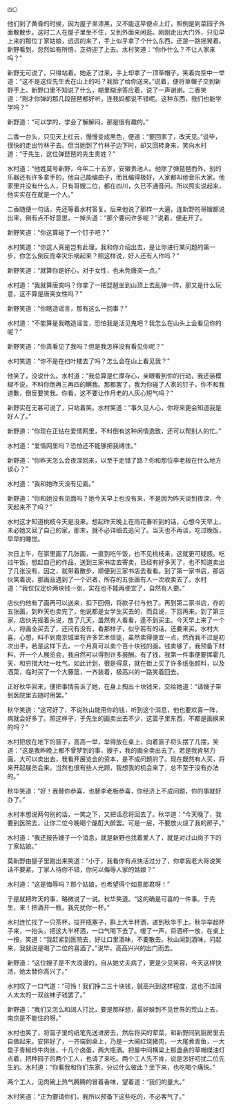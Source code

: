     四〇 

   他们到了黄昏的时侯，因为屋子里漆黑，又不能这早便点上灯，照例是到菜园子外面散散步。这时二人在屋子里坐不住，又到外面来闲逛。刚刚走出大门外，只见早上来的那位丁家姑娘，远远的来了，手上似乎拿了个什么东西，还是一路摇晃着。新野看到，忽然如有所悟，正待迎了上去。水村笑道：“你作什么？不让人家来吗？”

   新野无可说了，只得站着。她走了过来，手上却拿了一顶草帽子，笑着向空中一举道：“这不是这位先生丢在山上的吗？我拾了给你送来。”说着，便将草帽子交到新野手上。新野口里不知说了什么，糊里糊涂答应着，说了一声谢谢。二香笑道：“刚才你弹的那几段琵琶都好听，连我妈都说不错呢。这种东西，我们也能学学吗？”

   新野道：“可以学的，学会了解解闷，那是很有趣的。”

   二香一台头，只见天上红云，慢慢变成黑色，便道：“要回家了，改天见。”说毕，很快的走出竹林子去。但当她到了竹林子边下时，却又回转身来，笑向水村道：“于先生，这位弹琵琶的先生贵姓？”

   水村道：“他姓莫号新野，今年二十五岁，安徽贵池人。他除了弹琵琶而外，别的乐器还有许多拿手的，他自己能编曲子，而且编得极好，人家都叫他音乐大家。他家里并没有什么人，只有哥嫂二位，都在四川，久已不通音问。所以照实说起来，他实实在在就是一个人。”

   二香随便一句话，先还等着水村答复。后来他说了那样一大遍，连新野的哥嫂都说出来，倒有点不好意思，一掉头道：“那个要问许多呢？”说着，便走开了。

   新野笑道：“你这算碰了一个钉子吧？”

   水村笑道：“你这人真是岂有此理，我和你介绍出去，是让你进行某问题的第一步，你怎么倒反而幸灾乐祸起来？照这样说，好人还有人作吗？”

   新野笑道：“就算你是好心，对于女性，也未免唐突一点。”

   水村道：“我就算唐突吗？你拿了一把琵琶坐到山顶上去乱弹一阵，那又是什么玩意，这不算是唐突女性吗？”

   新野笑道：“你瞎造谣言，那有这么一回事？”

   水村道：“不能算是我瞎造谣言，恐怕我是活见鬼吧？我怎么在山头上会看见你的呢？”

   新野笑道：“你真看见了我吗？但是我怎样没有看见你呢？”

   水村笑道：“你不是在扫叶楼去了吗？怎么会在山上看见我？”

   他笑了，没说什么。水村道：“我总算是仁厚存心，亲眼看到你的行动，我还装模糊不说，不料你倒再三再四的瞒我。那都罢了，我为你碰了人家的钉子，你不和我道歉，倒反要笑我。你看，这不要让作月老的人灰心短气吗？”

   新野实在无甚可说了，只站着笑。水村笑道：“事久见人心，你将来更会知道我是好人了。”

   新野道：“你现在正钻在爱情网里，不料倒有这种闲情逸致，还可以帮别人的忙。”

   水村道：“爱情网里吗？恐怕还不能够把我缚住。”

   新野道：“你昨天怎么会夜深回来，以至于走错了路？你和那位李老板在什么地方谈心？”

   水村道：“我和她昨天没有见面。”

   新野道：“你和她没有见面吗？她今天早上也没有来，不是因为昨天谈到夜深，今天起来不了吗？”

   水村这才知道桃枝今天是没来。想起昨天晚上在雨花春听到的话，心想今天早上，未必她又回了自己的家，那末，就不必详细去追问了。当天也不再谈，吃过晚饭，早早的睡觉。

   次日上午，在家里画了几张画，一直到吃午饭，也不见桃枝来，这就更可疑惑。吃过午饭，想起自己的作品，送到三家书店去寄卖，已经有好多天了，也不知道卖出了几张没有，因之，就带着散步，顺便到三家书店去看看。到了第一家书店，那店伙笑着说，那画品遇到了一个识者，所存的五张画有人一次收卖去了。水村道：“我仅仅定价两块钱一张，实在也不能再便宜了，自然有人要。”

   店伙约他有了画再可以送来，扣下回佣，将款子付与他了。再到第二家书店，存的五张画，到昨天也卖完了，他说都是女学生买去的，而且说，下回再来。到了第三家，店伙先摇着头说，放了几天，虽然有人看看，逢不到买主。今天早上来了一个人，将画全买去了，还问有没有，看那样子，似乎若有的话，还要来买。水村大喜，心想，料不到南京城里有许多艺术信徒，虽然卖得便宜一点，然而我不过是初次出手，若是这样下去，一个月真可以卖个百十块钱的画。钱卖够了，我预备下材料，开一个人展览会，我自然可以得到许多报酬。有了钱，我第一件事便要挥霍几天，和穷措大吐一吐气。如此计划，很是得意，就在街上买了许多纸张颜料，以及酒菜，临时买了一个大藤篮，一齐装着，极高兴的一路笑着回去。

   正好秋华回来，便把事情告诉了她，在身上掏出十块钱来，交给她道：“请嫂子带到医院里去随时用罢。”

   秋华笑道：“这可好了，不说秋山能用你的钱，听到这个消息，他也要欢喜一阵，病就会好多了。照这样子，于先生的画卖出去不少，这篮子里东西，不都是画换来的吗？”

   水村把放在地下的篮子，高高一举，举得放在桌上，向着篮子将头摆了几摆，笑道：“这是我昨晚上都不曾梦到的事，嫂子，我的画全卖出去了。若是我肯努力画，大可以卖出去，我看开展览会的资本，是不成问题的了。现在既然有人买，将来开起展览会来，当然也很有些人光顾，我想我的机会来了，总不至于没有办法的。”

   秋华笑道：“好！我替你恭喜，也替李老板恭喜，你经济上不成问题，你的事就好办了。”

   水村本想说两句别的话，一笑之下，又把话忍将回去了。秋华道：“今天晚了，我要到医院去，让你二位今晚喝个酩酊大醉罢。可是一层，不要放火烧了我的房子。”

   水村道：“我还报告嫂子一个消息，就是新野也找着爱人了，就是对过山岗子下的丁家姑娘。”

   莫新野由屋子里跑出来笑道：“小于，我看你有点快活过分了，你拿我老大哥说笑话不要紧，丁家人待你不错，你何以侮辱人家的姑娘？”

   水村道：“这是悔辱吗？那个姑娘，也希望得个如意郎君呀！”

   于是就把昨天的事，略微说了一说。秋华笑道。“这的确是可喜的一件事。于先生，来！把酒开一瓶，我先扰你一杯。”

   水村连忙找了一只茶杯，拔开瓶塞子，斟上大半杯酒，递到秋华手上。秋华举起杯子来，一抬头，把这大半杯酒，一口气喝下去了。嗳了一声，将酒杯一放，在桌上一按，笑道：“我赶紧到医院去，好让口里酒味，不要散去。秋山闻到酒味，问起来，我就说是喝了二位的喜酒了。”说毕，高高兴兴的出门而去。

   新野道：“这位嫂子是不大浪漫的，自从她丈夫病了，更是少见笑容，今天这样快活，她太替你高兴了。”

   水村叹了一口气道：“可怜！我们挣二三十块钱，就高兴到这样程度，这也不过阔人太太的一双丝袜子钱罢了。”

   新野道：“我们又怎么和阔人打比，要是那样想，最好躲到不见世界的荒山上去，南京是不能住的呀。”

   水村也笑了，将篮子里的纸笔先送进房去，然后将买的荤菜，和新野同到厨房里去自做起来。安排好了，一齐端到桌上，乃是一大碗红烧猪肉，一大尾煮青鱼，一大盘子青椒炒牛肉丝，十几个卤蛋，两大瓶酒。把屋中间横梁上那盏悬的草帽煤油灯点着，把种园子的两个工人，也请了来吃。两个工人先不肯，说是怎好叨扰二位先生的。水村道：“你看我和你们东家，分过什么彼此？坐下来，也吃喝个痛快。”

   两个工人，见肉碗上热气腾腾的冒着香味，望着道：“我们的量大。”

   水村笑道：“正为要请你们，我所以预备下这些吃的，不必客气了。”

